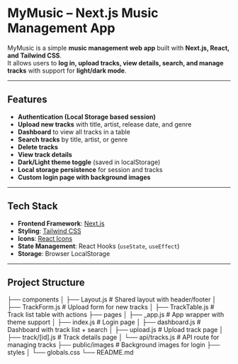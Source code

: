 #  MyMusic – Next.js Music Management App

MyMusic is a simple **music management web app** built with **Next.js, React, and Tailwind CSS**.  
It allows users to **log in, upload tracks, view details, search, and manage tracks** with support for **light/dark mode**.

---

##  Features

-  **Authentication (Local Storage based session)**
-  **Upload new tracks** with title, artist, release date, and genre
-  **Dashboard** to view all tracks in a table
-  **Search tracks** by title, artist, or genre
-  **Delete tracks**
-  **View track details**
-  **Dark/Light theme toggle** (saved in localStorage)
-  **Local storage persistence** for session and tracks
-  **Custom login page with background images**

---

##  Tech Stack

- **Frontend Framework**: [Next.js](https://nextjs.org/)
- **Styling**: [Tailwind CSS](https://tailwindcss.com/)
- **Icons**: [React Icons](https://react-icons.github.io/react-icons/)
- **State Management**: React Hooks (`useState`, `useEffect`)
- **Storage**: Browser LocalStorage

---

##  Project Structure

├── components
│ ├── Layout.js # Shared layout with header/footer
│ ├── TrackForm.js # Upload form for new tracks
│ ├── TrackTable.js # Track list table with actions
├── pages
│ ├── _app.js # App wrapper with theme support
│ ├── index.js # Login page
│ ├── dashboard.js # Dashboard with track list + search
│ ├── upload.js # Upload track page
│ ├── track/[id].js # Track details page
│ └── api/tracks.js # API route for managing tracks
├── public/images # Background images for login
├── styles
│ └── globals.css
└── README.md
